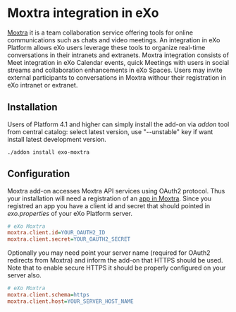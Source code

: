 Moxtra integration in eXo
=========================

[Moxtra](http://www.moxtra.com) it is a team collaboration service offering tools for online communications such as chats and video meetings. An integration in eXo Platform allows eXo users leverage these tools to organize real-time conversations in their intranets and extranets. Moxtra integration consists of Meet integration in eXo Calendar events, quick Meetings with users in social streams and collaboration enhancements in eXo Spaces. Users may invite external participants to conversations in Moxtra withour their registration in eXo intranet or extranet.

Installation
------------

Users of Platform 4.1 and higher can simply install the add-on via *addon* tool from central catalog: select latest version, use "--unstable" key if want install latest development version. 

    ./addon install exo-moxtra

Configuration
-------------

Moxtra add-on accesses Moxtra API services using OAuth2 protocol. Thus your installation will need a registration of an [app in Moxtra](https://developer.moxtra.com/nextapps). Since you registred an app you have a client id and secret that should pointed in _exo.properties_ of your eXo Platform server. 

```ini
# eXo Moxtra
moxtra.client.id=YOUR_OAUTH2_ID
moxtra.client.secret=YOUR_OAUTH2_SECRET

```

Optionally you may need point your server name (required for OAuth2 redirects from Moxtra) and inform the add-on that HTTPS should be used. Note that to enable secure HTTPS it should be properly configured on your server also.

```ini
# eXo Moxtra
moxtra.client.schema=https
moxtra.client.host=YOUR_SERVER_HOST_NAME

```
 


